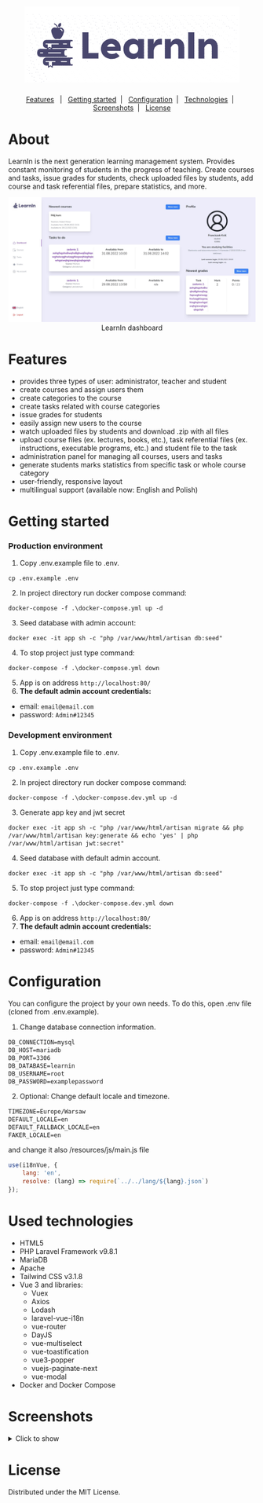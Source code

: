 <h1 align="center">
    <img src="logo.png" alt="application logo">
</h1>

<p align="center">
    <a href="#features">Features</a>&nbsp;&nbsp; | &nbsp;
    <a href="#getting-started">Getting started</a>&nbsp; | &nbsp;
    <a href="#configuration">Configuration</a>&nbsp; | &nbsp;
    <a href="#used-technologies">Technologies</a>&nbsp; | &nbsp; 
    <a href="#screenshots">Screenshots</a>&nbsp; | &nbsp;
    <a href="#license">License</a>
</p>

# About

LearnIn is the next generation learning management system. Provides constant monitoring of students in the progress of teaching. Create courses and tasks, issue grades for students, check uploaded files by students, add course and task referential files, prepare statistics, and more.

<div align="center">
    <img src="screenshots/dashboard.jpg" alt="dashboard">
    LearnIn dashboard
</div>

# Features

-   provides three types of user: administrator, teacher and student
-   create courses and assign users them
-   create categories to the course
-   create tasks related with course categories
-   issue grades for students
-   easily assign new users to the course
-   watch uploaded files by students and download .zip with all files
-   upload course files (ex. lectures, books, etc.), task referential files (ex. instructions, executable programs, etc.) and student file to the task
-   administration panel for managing all courses, users and tasks
-   generate students marks statistics from specific task or whole course category
-   user-friendly, responsive layout
-   multilingual support (available now: English and Polish)

# Getting started

### Production environment

1. Copy .env.example file to .env.

```
cp .env.example .env
```

2. In project directory run docker compose command:

```
docker-compose -f .\docker-compose.yml up -d
```

3. Seed database with admin account:

```
docker exec -it app sh -c "php /var/www/html/artisan db:seed"
```

4. To stop project just type command:

```
docker-compose -f .\docker-compose.yml down
```

5. App is on address `http://localhost:80/`
6. **The default admin account credentials:**

-   email: `email@email.com`
-   password: `Admin#12345`

### Development environment

1. Copy .env.example file to .env.

```
cp .env.example .env
```

2. In project directory run docker compose command:

```
docker-compose -f .\docker-compose.dev.yml up -d
```

3. Generate app key and jwt secret

```
docker exec -it app sh -c "php /var/www/html/artisan migrate && php /var/www/html/artisan key:generate && echo 'yes' | php /var/www/html/artisan jwt:secret"
```

4. Seed database with default admin account.

```
docker exec -it app sh -c "php /var/www/html/artisan db:seed"
```

5. To stop project just type command:

```
docker-compose -f .\docker-compose.dev.yml down
```

6. App is on address `http://localhost:80/`
7. **The default admin account credentials:**

-   email: `email@email.com`
-   password: `Admin#12345`

# Configuration

You can configure the project by your own needs.
To do this, open .env file (cloned from .env.example).

1. Change database connection information.

```dotenv
DB_CONNECTION=mysql
DB_HOST=mariadb
DB_PORT=3306
DB_DATABASE=learnin
DB_USERNAME=root
DB_PASSWORD=examplepassword
```

2. Optional: Change default locale and timezone.

```dotenv
TIMEZONE=Europe/Warsaw
DEFAULT_LOCALE=en
DEFAULT_FALLBACK_LOCALE=en
FAKER_LOCALE=en
```

and change it also /resources/js/main.js file

```javascript
use(i18nVue, {
	lang: 'en',
	resolve: (lang) => require(`../../lang/${lang}.json`)
});
```

# Used technologies

-   HTML5
-   PHP Laravel Framework v9.8.1
-   MariaDB
-   Apache
-   Tailwind CSS v3.1.8
-   Vue 3 and libraries:
    -   Vuex
    -   Axios
    -   Lodash
    -   laravel-vue-i18n
    -   vue-router
    -   DayJS
    -   vue-multiselect
    -   vue-toastification
    -   vue3-popper
    -   vuejs-paginate-next
    -   vue-modal
-   Docker and Docker Compose

# Screenshots

<details>
    <summary>Click to show</summary>
    <img src="screenshots/courses.jpg" alt="courses">
    <img src="screenshots/tasks.jpg" alt="tasks">
    <img src="screenshots/marks.jpg" alt="marks">
    <img src="screenshots/courseView.jpg" alt="course view">
    <img src="screenshots/tasksView.jpg" alt="task view">
    <img src="screenshots/studentUploads.jpg" alt="students uploads">
    <img src="screenshots/studentMarks.jpg" alt="students marks">
    <img src="screenshots/statistics.jpg" alt="statistics">
    <img src="screenshots/adminExample.jpg" alt="admin example">
    <img src="screenshots/userView.jpg" alt="user view">
</details>

# License

Distributed under the MIT License.
